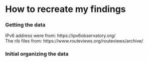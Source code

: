 <h1>How to recreate my findings</h1>
<h3>Getting the data</h3>
<p>
  IPv6 address were from: https://ipv6observatory.org/ <br>
  The rib files from: https://www.routeviews.org/routeviews/archive/
</p>
<h3>Initial organizing the data</h3>
<p>
  
</p>
